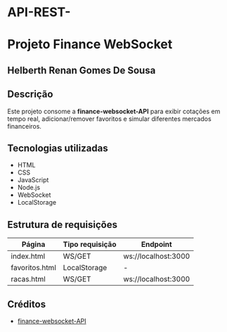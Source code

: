 # API-REST-
# Projeto Finance WebSocket

## Helberth Renan Gomes De Sousa

## Descrição
Este projeto consome a **finance-websocket-API** para exibir cotações em tempo real, adicionar/remover favoritos e simular diferentes mercados financeiros.

## Tecnologias utilizadas
- HTML
- CSS
- JavaScript
- Node.js
- WebSocket
- LocalStorage

## Estrutura de requisições

| Página           | Tipo requisição | Endpoint                                    |
|-----------------|----------------|--------------------------------------------   |
| index.html      | WS/GET         | ws://localhost:3000                           |
| favoritos.html  | LocalStorage   | -                                             |
| racas.html      | WS/GET         | ws://localhost:3000                           |

## Créditos
- [finance-websocket-API](https://github.com/Real-time-finance/finance-websocket-API)
